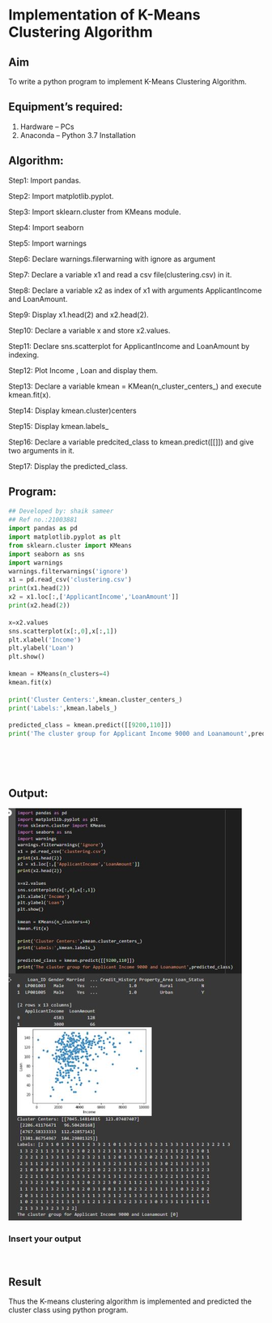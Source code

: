 # Implementation of K-Means Clustering Algorithm
## Aim
To write a python program to implement K-Means Clustering Algorithm.
## Equipment’s required:
1.	Hardware – PCs
2.	Anaconda – Python 3.7 Installation

## Algorithm:
Step1:
Import pandas.

Step2:
Import matplotlib.pyplot.

Step3:
Import sklearn.cluster from KMeans module.

Step4:
Import seaborn

Step5:
Import warnings

Step6:
Declare warnings.filerwarning with ignore as argument

Step7:
Declare a variable x1 and read a csv file(clustering.csv) in it.

Step8:
Declare a variable x2 as index of x1 with arguments ApplicantIncome and LoanAmount.

Step9:
Display x1.head(2) and x2.head(2).

Step10:
Declare a variable x and store x2.values.

Step11:
Declare sns.scatterplot for ApplicantIncome and LoanAmount by indexing.

Step12:
Plot Income , Loan and display them.

Step13:
Declare a variable kmean = KMean(n_cluster_centers_) and execute kmean.fit(x).

Step14:
Display kmean.cluster)centers

Step15:
Display kmean.labels_

Step16:
Declare a variable predcited_class to kmean.predict([[]]) and give two arguments in it.

Step17:
Display the predicted_class.


## Program:
```python
## Developed by: shaik sameer
## Ref no.:21003881
import pandas as pd
import matplotlib.pyplot as plt
from sklearn.cluster import KMeans
import seaborn as sns
import warnings
warnings.filterwarnings('ignore')
x1 = pd.read_csv('clustering.csv')
print(x1.head(2))
x2 = x1.loc[:,['ApplicantIncome','LoanAmount']]
print(x2.head(2))

x=x2.values
sns.scatterplot(x[:,0],x[:,1])
plt.xlabel('Income')
plt.ylabel('Loan')
plt.show()

kmean = KMeans(n_clusters=4)
kmean.fit(x)

print('Cluster Centers:',kmean.cluster_centers_)
print('Labels:',kmean.labels_)

predicted_class = kmean.predict([[9200,110]])
print('The cluster group for Applicant Income 9000 and Loanamount',predicted_class)






```
## Output:
![output](https://github.com/Shaik-sameer-AIML/K-Means-Clustering-algorithm/blob/master/cluster.JPG?raw=true)

### Insert your output

<br>

## Result
Thus the K-means clustering algorithm is implemented and predicted the cluster class using python program.
